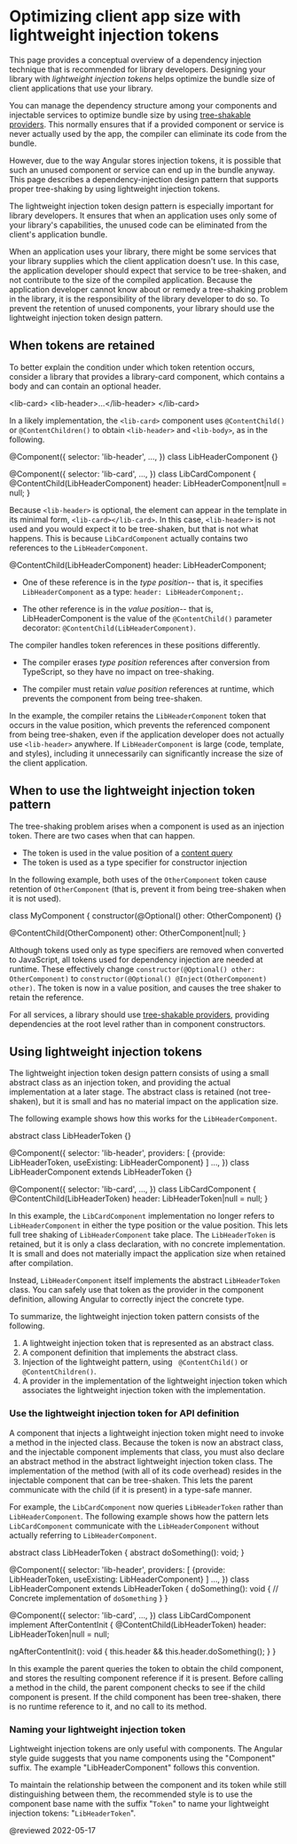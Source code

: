 # Optimizing client app size with lightweight injection tokens

This page provides a conceptual overview of a dependency injection technique that is recommended for library developers.
Designing your library with *lightweight injection tokens* helps optimize the bundle size of client applications that use your library.

You can manage the dependency structure among your components and injectable services to optimize bundle size by using [tree-shakable providers](guide/architecture-services#introduction-to-services-and-dependency-injection).
This normally ensures that if a provided component or service is never actually used by the app, the compiler can eliminate its code from the bundle.

However, due to the way Angular stores injection tokens, it is possible that such an unused component or service can end up in the bundle anyway.
This page describes a dependency-injection design pattern that supports proper tree-shaking by using lightweight injection tokens.

The lightweight injection token design pattern is especially important for library developers.
It ensures that when an application uses only some of your library's capabilities, the unused code can be eliminated from the client's application bundle.

When an application uses your library, there might be some services that your library supplies which the client application doesn't use.
In this case, the application developer should expect that service to be tree-shaken, and not contribute to the size of the compiled application.
Because the application developer cannot know about or remedy a tree-shaking problem in the library, it is the responsibility of the library developer to do so.
To prevent the retention of unused components, your library should use the lightweight injection token design pattern.

## When tokens are retained

To better explain the condition under which token retention occurs, consider a library that provides a library-card component, which contains a body and can contain an optional header.

<code-example format="html" language="html">

&lt;lib-card&gt;
  &lt;lib-header&gt;&hellip;&lt;/lib-header&gt;
&lt;/lib-card&gt;

</code-example>

In a likely implementation, the `<lib-card>` component uses `@ContentChild()` or `@ContentChildren()` to obtain `<lib-header>` and `<lib-body>`, as in the following.

<code-example format="typescript" language="typescript">

&commat;Component({
  selector: 'lib-header',
  &hellip;,
})
class LibHeaderComponent {}

&commat;Component({
  selector: 'lib-card',
  &hellip;,
})
class LibCardComponent {
  &commat;ContentChild(LibHeaderComponent)
  header: LibHeaderComponent|null = null;
}

</code-example>

Because `<lib-header>` is optional, the element can appear in the template in its minimal form, `<lib-card></lib-card>`.
In this case, `<lib-header>` is not used and you would expect it to be tree-shaken, but that is not what happens.
This is because `LibCardComponent` actually contains two references to the `LibHeaderComponent`.

<code-example format="typescript" language="typescript">

&commat;ContentChild(LibHeaderComponent) header: LibHeaderComponent;

</code-example>

*   One of these reference is in the *type position*-- that is, it specifies `LibHeaderComponent` as a type: `header: LibHeaderComponent;`.

*   The other reference is in the *value position*-- that is, LibHeaderComponent is the value of the `@ContentChild()` parameter decorator: `@ContentChild(LibHeaderComponent)`.

The compiler handles token references in these positions differently.

*   The compiler erases *type position* references after conversion from TypeScript, so they have no impact on tree-shaking.

*   The compiler must retain *value position* references at runtime, which prevents the component from being tree-shaken.

In the example, the compiler retains the `LibHeaderComponent` token that occurs in the value position, which prevents the referenced component from being tree-shaken, even if the application developer does not actually use `<lib-header>` anywhere.
If `LibHeaderComponent` is large \(code, template, and styles\), including it unnecessarily can significantly increase the size of the client application.

## When to use the lightweight injection token pattern

The tree-shaking problem arises when a component is used as an injection token.
There are two cases when that can happen.

*   The token is used in the value position of a [content query][AioGuideComponentLifecycleTutorialUsingAftercontentHooks]
*   The token is used as a type specifier for constructor injection

In the following example, both uses of the `OtherComponent` token cause retention of `OtherComponent` \(that is, prevent it from being tree-shaken when it is not used\).

<code-example format="typescript" language="typescript">

class MyComponent {
  constructor(&commat;Optional() other: OtherComponent) {}

  &commat;ContentChild(OtherComponent)
  other: OtherComponent|null;
}

</code-example>

Although tokens used only as type specifiers are removed when converted to JavaScript, all tokens used for dependency injection are needed at runtime.
These effectively change `constructor(@Optional() other: OtherComponent)` to `constructor(@Optional() @Inject(OtherComponent) other)`.
The token is now in a value position, and causes the tree shaker to retain the reference.

<div class="alert is helpful">

For all services, a library should use [tree-shakable providers](guide/architecture-services#introduction-to-services-and-dependency-injection), providing dependencies at the root level rather than in component constructors.

</div>

## Using lightweight injection tokens

The lightweight injection token design pattern consists of using a small abstract class as an injection token, and providing the actual implementation at a later stage.
The abstract class is retained \(not tree-shaken\), but it is small and has no material impact on the application size.

The following example shows how this works for the `LibHeaderComponent`.

<code-example format="typescript" language="typescript">

abstract class LibHeaderToken {}

&commat;Component({
  selector: 'lib-header',
  providers: [
    {provide: LibHeaderToken, useExisting: LibHeaderComponent}
  ]
  &hellip;,
})
class LibHeaderComponent extends LibHeaderToken {}

&commat;Component({
  selector: 'lib-card',
  &hellip;,
})
class LibCardComponent {
  &commat;ContentChild(LibHeaderToken) header: LibHeaderToken|null = null;
}

</code-example>

In this example, the `LibCardComponent` implementation no longer refers to `LibHeaderComponent` in either the type position or the value position.
This lets full tree shaking of `LibHeaderComponent` take place.
The `LibHeaderToken` is retained, but it is only a class declaration, with no concrete implementation.
It is small and does not materially impact the application size when retained after compilation.

Instead, `LibHeaderComponent` itself implements the abstract `LibHeaderToken` class.
You can safely use that token as the provider in the component definition, allowing Angular to correctly inject the concrete type.

To summarize, the lightweight injection token pattern consists of the following.

1.  A lightweight injection token that is represented as an abstract class.
1.  A component definition that implements the abstract class.
1.  Injection of the lightweight pattern, using ` @ContentChild()` or `@ContentChildren()`.
1.  A provider in the implementation of the lightweight injection token which associates the lightweight injection token with the implementation.

### Use the lightweight injection token for API definition

A component that injects a lightweight injection token might need to invoke a method in the injected class.
Because the token is now an abstract class, and the injectable component implements that class, you must also declare an abstract method in the abstract lightweight injection token class.
The implementation of the method \(with all of its code overhead\) resides in the injectable component that can be tree-shaken.
This lets the parent communicate with the child \(if it is present\) in a type-safe manner.

For example, the `LibCardComponent` now queries `LibHeaderToken` rather than `LibHeaderComponent`.
The following example shows how the pattern lets `LibCardComponent` communicate with the `LibHeaderComponent` without actually referring to `LibHeaderComponent`.

<code-example format="typescript" language="typescript">

abstract class LibHeaderToken {
  abstract doSomething(): void;
}

&commat;Component({
  selector: 'lib-header',
  providers: [
    {provide: LibHeaderToken, useExisting: LibHeaderComponent}
  ]
  &hellip;,
})
class LibHeaderComponent extends LibHeaderToken {
  doSomething(): void {
    // Concrete implementation of `doSomething`
  }
}

&commat;Component({
  selector: 'lib-card',
  &hellip;,
})
class LibCardComponent implement AfterContentInit {
  &commat;ContentChild(LibHeaderToken)
  header: LibHeaderToken|null = null;

  ngAfterContentInit(): void {
    this.header &amp;&amp; this.header.doSomething();
  }
}

</code-example>

In this example the parent  queries the token to obtain the child component, and stores the resulting component reference if it is present.
Before calling a method in the child, the parent component checks to see if the child component is present.
If the child component has been tree-shaken, there is no runtime reference to it, and no call to its method.

### Naming your lightweight injection token

Lightweight injection tokens are only useful with components.
The Angular style guide suggests that you name components using the "Component" suffix.
The example "LibHeaderComponent" follows this convention.

To maintain the relationship between the component and its token while still distinguishing between them, the recommended style is to use the component base name with the suffix "`Token`" to name your lightweight injection tokens: "`LibHeaderToken`".

<!-- links -->

[AioGuideComponentLifecycleTutorialUsingAftercontentHooks]: guide/component/component-example-lifecycle#using-aftercontent-hooks

<!-- "Using AfterContent hooks - Example: lifecycle hook methods | Angular" -->

<!-- external links -->

<!-- end links -->

@reviewed 2022-05-17
